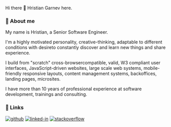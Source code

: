 Hi there 👋 Hristian Garnev here.

### 🚀 About me
My name is Hristian, a Senior Software Engineer.

I'm a highly motivated personality, creative-thinking, adaptable to different conditions with desireto constantly discover and learn new things and share experience.

I build from "scratch" cross-browsercompatible, valid, W3 compliant user interfaces, JavaScript-driven websites, large scale web systems, mobile-friendly responsive layouts, content management systems, backoffices, landing pages, microsites.

I have more than 10 years of professional experience at software development, trainings and consulting.

### 🔗 Links
[![github](https://img.shields.io/badge/GitHub-000000?style=for-the-badge&logo=GitHub&logoColor=white)](https://github.com/hristiangarnev)
[![linked-in](https://img.shields.io/badge/Linked_In-0077B5?style=for-the-badge&logo=LinkedIn&logoColor=white)](https://www.linkedin.com/in/hristiangarnev/)
[![stackoverflow](https://img.shields.io/badge/StackOverflow-f48225?style=for-the-badge&logo=StackOverflow&logoColor=white)](https://stackoverflow.com/users/5109504/hristiangarnev)
